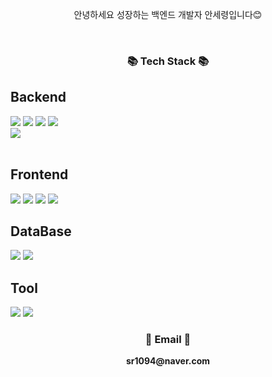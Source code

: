 <p align="center">
  안녕하세요 성장하는 백엔드 개발자 안세령입니다😊<br>
</p>

<br>


<h3 align="center">📚 Tech Stack 📚</h3>
<p align="center">
  
  ## Backend
  <img src="https://img.shields.io/badge/spring-6DB33F?style=flat-square&logo=spring&logoColor=white"/></a>               <!-- 스프링 -->
  <img src="https://img.shields.io/badge/SpringBoot-6DB33F?style=flat-square&logo=SpringBoot&logoColor=white"/></a>       <!-- 스프링부트 -->
  <img src="https://img.shields.io/badge/java-007396?style=flat-square&logo=java&logoColor=white"/></a>                  <!-- 자바 -->
  <img src="https://img.shields.io/badge/gradle-02303A?style=flat-square&logo=gradle&logoColor=white">                   <!--gradle-->  
  <img src="https://img.shields.io/badge/python-3776AB?style=flat-square&logo=python&logoColor=white"/></a>                <!-- 파이썬 -->        
  <br>
  
  ## Frontend
  <img src="https://img.shields.io/badge/vue.js-4FC08D?style=flat-square&logo=vue.js&logoColor=white">                 <!--Vue-->
  <img src="https://img.shields.io/badge/html5-E34F26?style=flat-square&logo=html5&logoColor=white"/></a>                  <!-- HTML -->
  <img src="https://img.shields.io/badge/css-1572B6?style=flat-square&logo=css3&logoColor=white"/></a>                   <!-- CSS -->
  <img src="https://img.shields.io/badge/Javascript-ffb13b?style=flat-square&logo=javascript&logoColor=white"/></a>        <!-- 자바스크립트 -->
  <br>
  
  ## DataBase
  <img src="https://img.shields.io/badge/mysql-4479A1?style=flat-square&logo=mysql&logoColor=white"/></a>                  <!-- MySQL -->
  <img src="https://img.shields.io/badge/mariaDB-003545?style=flat-square&logo=mariaDB&logoColor=white"/></a>              <!-- MariaDB -->
  <br>
  
  ## Tool
  <img src="https://img.shields.io/badge/github-181717?style=flat-square&logo=github&logoColor=white"></a>                 <!-- 깃헙 -->
  <img src="https://img.shields.io/badge/git-F05032?style=flat-square&logo=git&logoColor=white"></a>                       <!-- 깃 -->
</p>


<h3 align="center">📧 Email 📧</h3>
<p align="center">
  <Strong>sr1094@naver.com</Strong>
</p>

<br>
